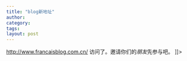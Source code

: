 ```yaml
---
title: "blog新地址"
author:
category: 
tags: 
layout: post
---
```

<a href="http://www.francaisblog.com.cn/">http://www.francaisblog.com.cn/</a></a> 访问了。邀请你们的*朋友*先参与吧。 ]]>

